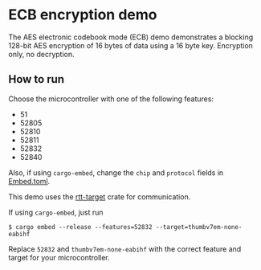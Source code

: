 # ECB encryption demo

The AES electronic codebook mode (ECB) demo demonstrates a blocking 128-bit AES encryption of 16 bytes of data using a 16 byte key. Encryption only, no decryption.

## How to run

Choose the microcontroller with one of the following features:
- 51
- 52805
- 52810
- 52811
- 52832
- 52840

Also, if using `cargo-embed`, change the `chip` and `protocol` fields in [Embed.toml](Embed.toml).

This demo uses the [rtt-target](https://crates.io/crates/rtt-target) crate for communication.

If using `cargo-embed`, just run

```console
$ cargo embed --release --features=52832 --target=thumbv7em-none-eabihf
```

Replace `52832` and `thumbv7em-none-eabihf` with the correct feature and target for your microcontroller.
